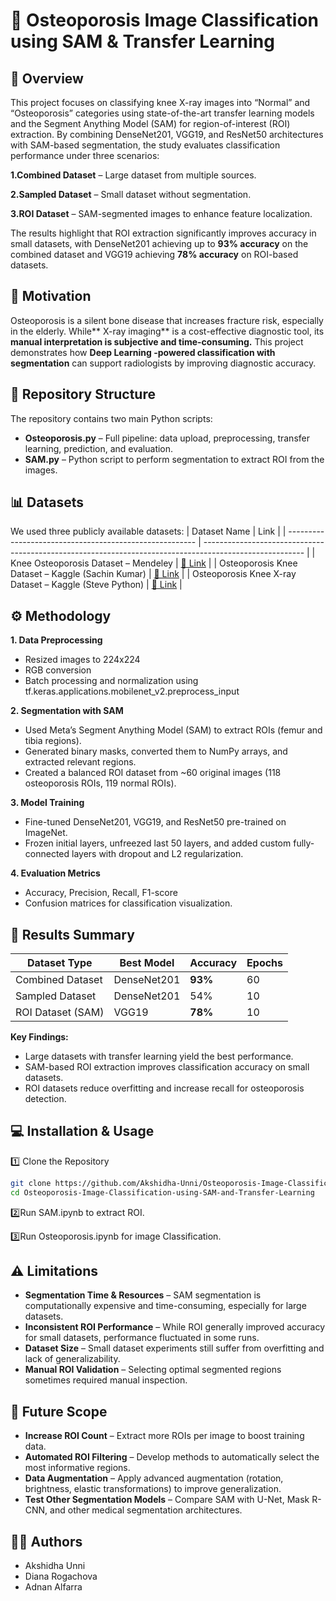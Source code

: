 # 🦴 Osteoporosis Image Classification using SAM & Transfer Learning

## 📌 Overview
This project focuses on classifying knee X-ray images into “Normal” and “Osteoporosis” categories using state-of-the-art transfer learning models and the Segment Anything Model (SAM) for region-of-interest (ROI) extraction.
By combining DenseNet201, VGG19, and ResNet50 architectures with SAM-based segmentation, the study evaluates classification performance under three scenarios:

**1.Combined Dataset** – Large dataset from multiple sources.  

**2.Sampled Dataset** – Small dataset without segmentation.  

**3.ROI Dataset** – SAM-segmented images to enhance feature localization.  

The results highlight that ROI extraction significantly improves accuracy in small datasets, with DenseNet201 achieving up to **93% accuracy** on the combined dataset and VGG19 achieving **78% accuracy** on ROI-based datasets.

## 🧠 Motivation
Osteoporosis is a silent bone disease that increases fracture risk, especially in the elderly.
While** X-ray imaging** is a cost-effective diagnostic tool, its **manual interpretation is subjective and time-consuming.**
This project demonstrates how **Deep Learning -powered classification with segmentation** can support radiologists by improving diagnostic accuracy.

## 📂 Repository Structure
The repository contains two main Python scripts:  
- **Osteoporosis.py** – Full pipeline: data upload, preprocessing, transfer learning, prediction, and evaluation.
- **SAM.py** – Python script to perform segmentation to extract ROI from the images.

## 📊 Datasets
We used three publicly available datasets:
| Dataset Name                                            | Link                                                                                                    |
| ------------------------------------------------------- | ------------------------------------------------------------------------------------------------------- |
| Knee Osteoporosis Dataset – Mendeley                    | [🔗 Link](https://data.mendeley.com/datasets/fxjm8fb6mw/2)                                              |
| Osteoporosis Knee Dataset – Kaggle (Sachin Kumar)       | [🔗 Link](https://www.kaggle.com/datasets/sachinkumar413/osteoporosis-knee-dataset-preprocessed128x256) |
| Osteoporosis Knee X-ray Dataset – Kaggle (Steve Python) | [🔗 Link](https://www.kaggle.com/datasets/stevepython/osteoporosis-knee-xray-dataset)                   |

## ⚙️ Methodology
**1. Data Preprocessing**
- Resized images to 224x224
- RGB conversion
- Batch processing and normalization using tf.keras.applications.mobilenet_v2.preprocess_input

**2. Segmentation with SAM**
- Used Meta’s Segment Anything Model (SAM) to extract ROIs (femur and tibia regions).
- Generated binary masks, converted them to NumPy arrays, and extracted relevant regions.
- Created a balanced ROI dataset from ~60 original images (118 osteoporosis ROIs, 119 normal ROIs).

**3. Model Training**
- Fine-tuned DenseNet201, VGG19, and ResNet50 pre-trained on ImageNet.
- Frozen initial layers, unfreezed last 50 layers, and added custom fully-connected layers with dropout and L2 regularization.

**4. Evaluation Metrics**
- Accuracy, Precision, Recall, F1-score
- Confusion matrices for classification visualization.

## 🚀 Results Summary
| Dataset Type      | Best Model  | Accuracy | Epochs |
| ----------------- | ----------- | -------- | ------ |
| Combined Dataset  | DenseNet201 | **93%**  | 60     |
| Sampled Dataset   | DenseNet201 | 54%      | 10     |
| ROI Dataset (SAM) | VGG19       | **78%**  | 10     |  

**Key Findings:**
- Large datasets with transfer learning yield the best performance.
- SAM-based ROI extraction improves classification accuracy on small datasets.
- ROI datasets reduce overfitting and increase recall for osteoporosis detection.

## 💻 Installation & Usage
1️⃣ Clone the Repository
```bash
git clone https://github.com/Akshidha-Unni/Osteoporosis-Image-Classification-using-SAM-and-Transfer-Learning.git
cd Osteoporosis-Image-Classification-using-SAM-and-Transfer-Learning
```

2️⃣Run SAM.ipynb to extract ROI.  

3️⃣Run Osteoporosis.ipynb for image Classification.

## ⚠️ Limitations
- **Segmentation Time & Resources** – SAM segmentation is computationally expensive and time-consuming, especially for large datasets.
- **Inconsistent ROI Performance** – While ROI generally improved accuracy for small datasets, performance fluctuated in some runs.
- **Dataset Size** – Small dataset experiments still suffer from overfitting and lack of generalizability.
- **Manual ROI Validation** – Selecting optimal segmented regions sometimes required manual inspection.

## 🔮 Future Scope
- **Increase ROI Count** – Extract more ROIs per image to boost training data.
- **Automated ROI Filtering** – Develop methods to automatically select the most informative regions.
- **Data Augmentation** – Apply advanced augmentation (rotation, brightness, elastic transformations) to improve generalization.
- **Test Other Segmentation Models** – Compare SAM with U-Net, Mask R-CNN, and other medical segmentation architectures.

## 👩‍💻 Authors
- Akshidha Unni
- Diana Rogachova
- Adnan Alfarra
